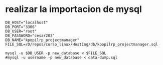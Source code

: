 # realizar la importacion de  mysql

```shell
DB_HOST="localhost"
DB_PORT="3306"
DB_USER="root"
DB_PASSWORD="cesar203"
DB_NAME="kpopilrp_projectmanager"
FILE_SQL=/D/repos/curso_linux/Hosting/db/kpopilrp_projectmanager.sql

mysql -u $DB_USER -p new_database < $FILE_SQL
#mysql -u username -p new_database < data-dump.sql
```
